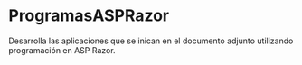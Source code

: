 # ProgramasASPRazor
Desarrolla las aplicaciones que se inican en el documento adjunto utilizando programación en ASP Razor.
